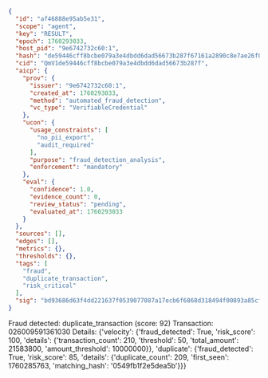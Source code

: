 ```json
{
  "id": "af46888e95ab5e31",
  "scope": "agent",
  "key": "RESULT",
  "epoch": 1760293033,
  "host_pid": "9e6742732c60:1",
  "hash": "de59446cff8bcbe079a3e4dbdd6dad56673b287f67161a2890c8e7ae26f05e20",
  "cid": "QmV1de59446cff8bcbe079a3e4dbdd6dad56673b287f",
  "aicp": {
    "prov": {
      "issuer": "9e6742732c60:1",
      "created_at": 1760293033,
      "method": "automated_fraud_detection",
      "vc_type": "VerifiableCredential"
    },
    "ucon": {
      "usage_constraints": [
        "no_pii_export",
        "audit_required"
      ],
      "purpose": "fraud_detection_analysis",
      "enforcement": "mandatory"
    },
    "eval": {
      "confidence": 1.0,
      "evidence_count": 0,
      "review_status": "pending",
      "evaluated_at": 1760293033
    }
  },
  "sources": [],
  "edges": [],
  "metrics": {},
  "thresholds": {},
  "tags": [
    "fraud",
    "duplicate_transaction",
    "risk_critical"
  ],
  "sig": "bd93686d63f4dd221637f0539077087a17ecb6f6868d318494f00893a85cf647"
}
```

Fraud detected: duplicate_transaction (score: 92)
Transaction: 026009591361030
Details: {'velocity': {'fraud_detected': True, 'risk_score': 100, 'details': {'transaction_count': 210, 'threshold': 50, 'total_amount': 21583800, 'amount_threshold': 10000000}}, 'duplicate': {'fraud_detected': True, 'risk_score': 85, 'details': {'duplicate_count': 209, 'first_seen': 1760285763, 'matching_hash': '0549fb1f2e5dea5b'}}}